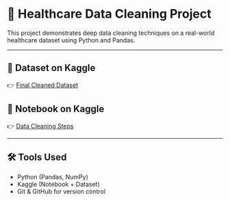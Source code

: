 # 🧹 Healthcare Data Cleaning Project

This project demonstrates deep data cleaning techniques on a real-world healthcare dataset using Python and Pandas.

---

## 📂 Dataset on Kaggle
👉 [Final Cleaned Dataset](https://www.kaggle.com/code/lokesh996/deep-cleaning)

## 📓 Notebook on Kaggle
👉 [Data Cleaning Steps](https://www.kaggle.com/code/lokesh996/deep-cleaning)

---

## 🛠️ Tools Used
- Python (Pandas, NumPy)
- Kaggle (Notebook + Dataset)
- Git & GitHub for version control
